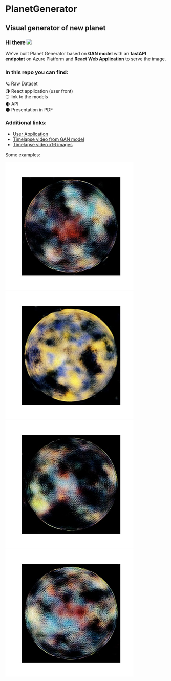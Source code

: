 # PlanetGenerator
## Visual generator of new planet
### Hi there <img src="https://media.giphy.com/media/hvRJCLFzcasrR4ia7z/giphy.gif" width="25px">  

We've built Planet Generator based on **GAN model** with an **fastAPI endpoint** on Azure Platform and **React Web Application** to serve the image.  

### In this repo you can find:
🪐 Raw Dataset  
🌗 React application (user front)  
🌕 link to the models   
🌒 API  
🌑 Presentation in PDF  

### Additional links: 
- [User Application](http://tomsoft1.pl)   
- [Timelapse video from GAN model](https://www.youtube.com/watch?v=6cA5EBKaYPA)  
- [Timelapse video x16 images](https://www.youtube.com/watch?v=8uJJ34HcdXM)  


Some examples:

<img src="https://raw.githubusercontent.com/mulatom1/PlanetGenerator/main/NOTEBOOKS/results_512_v2/images/S008_E020_IMG003.jpg" width="400">

<img src="https://raw.githubusercontent.com/mulatom1/PlanetGenerator/main/NOTEBOOKS/results_512_v2/images/S008_E016_IMG002.jpg" width="400">

<img src="https://raw.githubusercontent.com/mulatom1/PlanetGenerator/main/NOTEBOOKS/results_512_v2/images/S008_E020_IMG007.jpg" width="400">

<img src="https://raw.githubusercontent.com/mulatom1/PlanetGenerator/main/NOTEBOOKS/results_512_v2/images/S008_E020_IMG012.jpg" width="400">